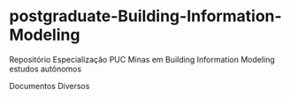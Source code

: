 # postgraduate-Building-Information-Modeling

Repositório Especialização PUC Minas em Building Information Modeling estudos autônomos

Documentos Diversos


